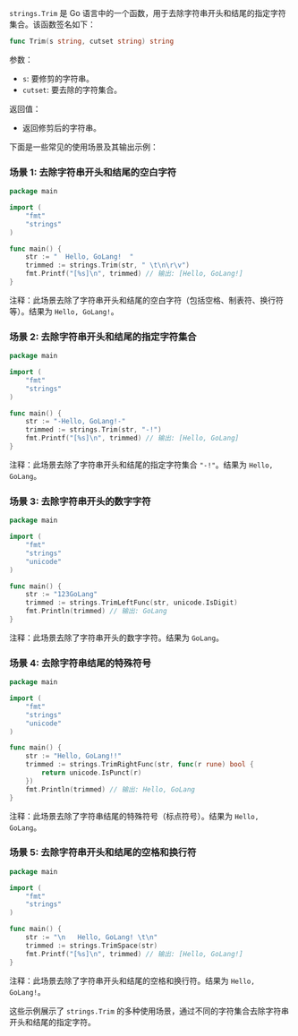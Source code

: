`strings.Trim` 是 Go 语言中的一个函数，用于去除字符串开头和结尾的指定字符集合。该函数签名如下：

```go
func Trim(s string, cutset string) string
```

参数：
- `s`: 要修剪的字符串。
- `cutset`: 要去除的字符集合。

返回值：
- 返回修剪后的字符串。

下面是一些常见的使用场景及其输出示例：

### 场景 1: 去除字符串开头和结尾的空白字符

```go
package main

import (
	"fmt"
	"strings"
)

func main() {
	str := "  Hello, GoLang!  "
	trimmed := strings.Trim(str, " \t\n\r\v")
	fmt.Printf("[%s]\n", trimmed) // 输出: [Hello, GoLang!]
}
```

注释：此场景去除了字符串开头和结尾的空白字符（包括空格、制表符、换行符等）。结果为 `Hello, GoLang!`。

### 场景 2: 去除字符串开头和结尾的指定字符集合

```go
package main

import (
	"fmt"
	"strings"
)

func main() {
	str := "-Hello, GoLang!-"
	trimmed := strings.Trim(str, "-!")
	fmt.Printf("[%s]\n", trimmed) // 输出: [Hello, GoLang]
}
```

注释：此场景去除了字符串开头和结尾的指定字符集合 `"-!"`。结果为 `Hello, GoLang`。

### 场景 3: 去除字符串开头的数字字符

```go
package main

import (
	"fmt"
	"strings"
	"unicode"
)

func main() {
	str := "123GoLang"
	trimmed := strings.TrimLeftFunc(str, unicode.IsDigit)
	fmt.Println(trimmed) // 输出: GoLang
}
```

注释：此场景去除了字符串开头的数字字符。结果为 `GoLang`。

### 场景 4: 去除字符串结尾的特殊符号

```go
package main

import (
	"fmt"
	"strings"
	"unicode"
)

func main() {
	str := "Hello, GoLang!!"
	trimmed := strings.TrimRightFunc(str, func(r rune) bool {
		return unicode.IsPunct(r)
	})
	fmt.Println(trimmed) // 输出: Hello, GoLang
}
```

注释：此场景去除了字符串结尾的特殊符号（标点符号）。结果为 `Hello, GoLang`。

### 场景 5: 去除字符串开头和结尾的空格和换行符

```go
package main

import (
	"fmt"
	"strings"
)

func main() {
	str := "\n   Hello, GoLang! \t\n"
	trimmed := strings.TrimSpace(str)
	fmt.Printf("[%s]\n", trimmed) // 输出: [Hello, GoLang!]
}
```

注释：此场景去除了字符串开头和结尾的空格和换行符。结果为 `Hello, GoLang!`。

这些示例展示了 `strings.Trim` 的多种使用场景，通过不同的字符集合去除字符串开头和结尾的指定字符。